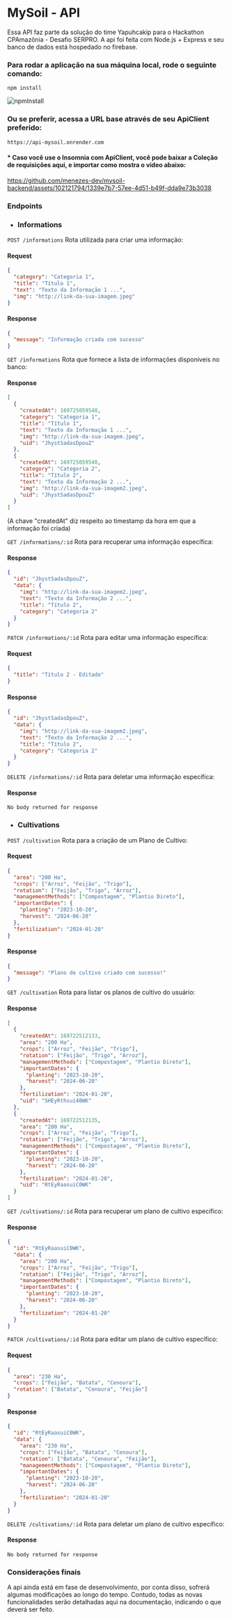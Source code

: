 # MySoil - API

Essa API faz parte da solução do time Yapuhcakip para o Hackathon CPAmazônia - Desafio SERPRO. A api foi feita com Node.js + Express e seu banco de dados está hospedado no firebase.

### Para rodar a aplicação na sua máquina local, rode o seguinte comando:

    npm install

![npmInstall](https://github.com/menezes-dev/mysoil-backend/assets/102121794/f8f6498b-66e4-480f-b527-5ae643757b2f)

### Ou se preferir, acessa a URL base através de seu ApiClient preferido:

    https://api-mysoil.onrender.com

#### * Caso você use o Insomnia com ApiClient, você pode baixar a Coleção de requisições aqui, e importar como mostra o vídeo abaixo:

https://github.com/menezes-dev/mysoil-backend/assets/102121794/1339e7b7-57ee-4d51-b49f-dda9e73b3038

### Endpoints

- ### Informations

`POST /informations`
Rota utilizada para criar uma informação:

#### Request

```json
{
  "category": "Categoria 1",
  "title": "Título 1",
  "text": "Texto da Informação 1 ...",
  "img": "http://link-da-sua-imagem.jpeg"
}
```

#### Response

```json
{
  "message": "Informação criada com sucesso"
}
```

`GET /informations`
Rota que fornece a lista de informações disponíveis no banco:

#### Response

```json
[
  {
    "createdAt": 169725059548,
    "category": "Categoria 1",
    "title": "Título 1",
    "text": "Texto da Informação 1 ...",
    "img": "http://link-da-sua-imagem.jpeg",
    "uid": "JhystSadasDpouZ"
  },
  {
    "createdAt": 169725059548,
    "category": "Categoria 2",
    "title": "Título 2",
    "text": "Texto da Informação 2 ...",
    "img": "http://link-da-sua-imagem2.jpeg",
    "uid": "JhystSadasDpouZ"
  }
]
```

(A chave "createdAt" diz respeito ao timestamp da hora em que a informação foi criada)

`GET /informations/:id`
Rota para recuperar uma informação específica:

#### Response

```json
{
  "id": "JhystSadasDpouZ",
  "data": {
    "img": "http://link-da-sua-imagem2.jpeg",
    "text": "Texto da Informação 2 ...",
    "title": "Título 2",
    "category": "Categoria 2"
  }
}
```

`PATCH /informations/:id`
Rota para editar uma informação específica:

#### Request

```json
{
  "title": "Título 2 - Editado"
}
```

#### Response

```json
{
  "id": "JhystSadasDpouZ",
  "data": {
    "img": "http://link-da-sua-imagem2.jpeg",
    "text": "Texto da Informação 2 ...",
    "title": "Título 2",
    "category": "Categoria 2"
  }
}
```

`DELETE /informations/:id`
Rota para deletar uma informação específica:

#### Response

    No body returned for response

- ### Cultivations

`POST /cultivation`
Rota para a criação de um Plano de Cultivo:

#### Request

```json
{
  "area": "200 Ha",
  "crops": ["Arroz", "Feijão", "Trigo"],
  "rotation": ["Feijão", "Trigo", "Arroz"],
  "managementMethods": ["Compostagem", "Plantio Direto"],
  "importantDates": {
    "planting": "2023-10-20",
    "harvest": "2024-06-20"
  },
  "fertilization": "2024-01-20"
}
```

#### Response

```json
{
  "message": "Plano de cultivo criado com sucesso!"
}
```

`GET /cultivation`
Rota para listar os planos de cultivo do usuário:

#### Response

```json
[
  {
    "createdAt": 169722512133,
    "area": "200 Ha",
    "crops": ["Arroz", "Feijão", "Trigo"],
    "rotation": ["Feijão", "Trigo", "Arroz"],
    "managementMethods": ["Compostagem", "Plantio Direto"],
    "importantDates": {
      "planting": "2023-10-20",
      "harvest": "2024-06-20"
    },
    "fertilization": "2024-01-20",
    "uid": "SHEyRthsui48WK"
  },
  {
    "createdAt": 169722512135,
    "area": "200 Ha",
    "crops": ["Arroz", "Feijão", "Trigo"],
    "rotation": ["Feijão", "Trigo", "Arroz"],
    "managementMethods": ["Compostagem", "Plantio Direto"],
    "importantDates": {
      "planting": "2023-10-20",
      "harvest": "2024-06-20"
    },
    "fertilization": "2024-01-20",
    "uid": "RtEyRaasuiC0WK"
  }
]
```

`GET /cultivations/:id`
Rota para recuperar um plano de cultivo específico:

#### Response

```json
{
  "id": "RtEyRaasuiC0WK",
  "data": {
    "area": "200 Ha",
    "crops": ["Arroz", "Feijão", "Trigo"],
    "rotation": ["Feijão", "Trigo", "Arroz"],
    "managementMethods": ["Compostagem", "Plantio Direto"],
    "importantDates": {
      "planting": "2023-10-20",
      "harvest": "2024-06-20"
    },
    "fertilization": "2024-01-20"
  }
}
```

`PATCH /cultivations/:id`
Rota para editar um plano de cultivo específico:

#### Request

```json
{
  "area": "230 Ha",
  "crops": ["Feijão", "Batata", "Cenoura"],
  "rotation": ["Batata", "Cenoura", "Feijão"]
}
```

#### Response

```json
{
  "id": "RtEyRaasuiC0WK",
  "data": {
    "area": "230 Ha",
    "crops": ["Feijão", "Batata", "Cenoura"],
    "rotation": ["Batata", "Cenoura", "Feijão"],
    "managementMethods": ["Compostagem", "Plantio Direto"],
    "importantDates": {
      "planting": "2023-10-20",
      "harvest": "2024-06-20"
    },
    "fertilization": "2024-01-20"
  }
}
```

`DELETE /cultivations/:id`
Rota para deletar um plano de cultivo específico:

#### Response

    No body returned for response

### Considerações finais

A api ainda está em fase de desenvolvimento, por conta disso, sofrerá algumas modificações ao longo do tempo. Contudo, todas as novas funcionalidades serão detalhadas aqui na documentação, indicando o que deverá ser feito.

